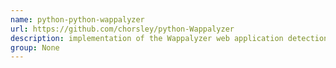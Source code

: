 ```yaml
---
name: python-python-wappalyzer
url: https://github.com/chorsley/python-Wappalyzer
description: implementation of the Wappalyzer web application detection utility. URL : https://github.com/chorsley/python-Wappalyzer Groups : None
group: None
---
```


